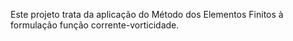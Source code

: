 Este projeto trata da aplicação do Método dos Elementos Finitos à formulação função corrente-vorticidade.
